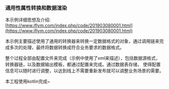 ### 通用性属性转换和数据渲染

本示例详细思想及介绍: [https://www.iflym.com/index.php/code/201903080001.html](https://www.iflym.com/index.php/code/201903080001.html)

本示例主要描述使用了通用的转换器来转换一定数据格式的对象，通过调用链来完成多次的处理，最终将数据转换成符合业务要求的数据格式。

整个过程全部由配置文件来完成（示例中使用了xml来描述），包括数据源格式，转换器链，以及数据输出模板，都通过配置来完成。通过数据表存储，
使得配置信息可以随时进行调整，以达到线上不需要重新发布就可以调整业务场景的需要。

本工程使用kotlin完成~